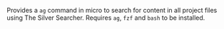 Provides a `ag` command in micro to search for content in all project files using The Silver Searcher.
Requires `ag`, `fzf` and `bash` to be installed.
